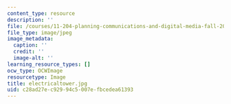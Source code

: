 ```yaml
---
content_type: resource
description: ''
file: /courses/11-204-planning-communications-and-digital-media-fall-2004/c28ad27ec92994c5007efbcedea61393_electricaltower.jpg
file_type: image/jpeg
image_metadata:
  caption: ''
  credit: ''
  image-alt: ''
learning_resource_types: []
ocw_type: OCWImage
resourcetype: Image
title: electricaltower.jpg
uid: c28ad27e-c929-94c5-007e-fbcedea61393
---
```

